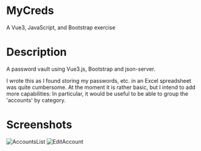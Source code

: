 # MyCreds

A Vue3, JavaScript, and Bootstrap exercise

# Description

A password vault using Vue3.js, Bootstrap and json-server.

I wrote this as I found storing my passwords, etc. in an Excel spreadsheet was quite cumbersome.
At the moment it is rather basic, but I intend to add more capabilities:
In particular, it would be useful to be able to group the 'accounts' by category.

# Screenshots
![AccountsList](https://github.com/Barry-Fraser-Anderson/MyCreds/assets/112425916/618552dd-82ff-4c54-8e2f-9e795a14f3dc)
![EditAccount](https://github.com/Barry-Fraser-Anderson/MyCreds/assets/112425916/b6dbc52b-e935-49a5-8fd8-2d43b1155cea)
